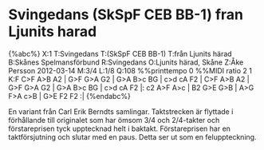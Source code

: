 # Svingedans (SkSpF CEB BB-1) fran Ljunits harad

{%abc%}
X:1
T:Svingedans
T:(SkSpF CEB BB-1)
T:från Ljunits härad
B:Skånes Spelmansförbund
R:Svingedans
O:Ljunits härad, Skåne
Z:Åke Persson 2012-03-14
M:3/4
L:1/8
Q:108
%%printtempo 0
%%MIDI ratio 2 1
K:F
C>F A>B A2 | G>F G>A G2 | G>A B>c BG | c>d cA F2 | C>F A>B A2 | G>F G>A G2 | 
G>A B>c BG | c>d cA F2 |: c2 A>F A>c | B2 G>E G>B | A>G F>A c>B | G>E F2 F2 :|
{%endabc%}

En variant från Carl Erik Berndts samlingar. 
Taktstrecken är flyttade i förhållande till originalet som har ömsom 3/4 och 2/4-takter
och förstareprisen tyck upptecknad helt i baktakt.
Förstareprisen har en taktförsjutning och slutar med en paus. Detta ser ut som en feluppteckning. 

